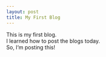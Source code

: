 ```yaml
---
layout: post
title: My First Blog
---
```


This is my first blog.<br/>
I learned how to post the blogs today.<br/>
So, I‘m posting this!<br/>
